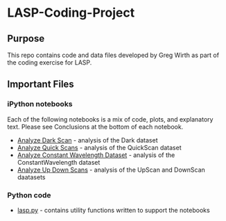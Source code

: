 # LASP-Coding-Project

## Purpose
This repo contains code and data files developed by Greg Wirth as part of the coding exercise for LASP.

## Important Files

### iPython notebooks

Each of the following notebooks is a mix of code, plots, and explanatory text.  Please see Conclusions at the bottom of each notebook.

* [Analyze Dark Scan](python/AnalyzeDarkScan.ipynb) - analysis of the Dark dataset
* [Analyze Quick Scans](python/AnalyzeQuickScans.ipynb) - analysis of the QuickScan dataset
* [Analyze Constant Wavelength Dataset](python/AnalyzeConstantWavelengthDataset.ipynb) - analysis of the ConstantWavelength dataset
* [Analyze Up Down Scans](python/AnalyzeUpDownScans.ipynb) - analysis of the UpScan and DownScan daatasets

### Python code

* [lasp.py](python/lasp.py) - contains utility functions written to support the notebooks
